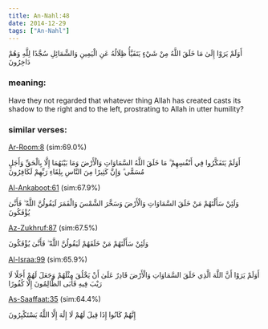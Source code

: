 ```yaml
---
title: An-Nahl:48
date: 2014-12-29
tags: ["An-Nahl"]
---
```

أَوَلَمْ يَرَوْا إِلَىٰ مَا خَلَقَ اللَّهُ مِنْ شَيْءٍ يَتَفَيَّأُ ظِلَالُهُ عَنِ الْيَمِينِ وَالشَّمَائِلِ سُجَّدًا لِلَّهِ وَهُمْ دَاخِرُونَ
### meaning: 
Have they not regarded that whatever thing Allah has created casts its shadow to the right and to the left, prostrating to Allah in utter humility?
### similar verses: 

[Ar-Room:8](/30/8) (sim:69.0%)

أَوَلَمْ يَتَفَكَّرُوا فِي أَنْفُسِهِمْ ۗ مَا خَلَقَ اللَّهُ السَّمَاوَاتِ وَالْأَرْضَ وَمَا بَيْنَهُمَا إِلَّا بِالْحَقِّ وَأَجَلٍ مُسَمًّى ۗ وَإِنَّ كَثِيرًا مِنَ النَّاسِ بِلِقَاءِ رَبِّهِمْ لَكَافِرُونَ

[Al-Ankaboot:61](/29/61) (sim:67.9%)

وَلَئِنْ سَأَلْتَهُمْ مَنْ خَلَقَ السَّمَاوَاتِ وَالْأَرْضَ وَسَخَّرَ الشَّمْسَ وَالْقَمَرَ لَيَقُولُنَّ اللَّهُ ۖ فَأَنَّىٰ يُؤْفَكُونَ

[Az-Zukhruf:87](/43/87) (sim:67.5%)

وَلَئِنْ سَأَلْتَهُمْ مَنْ خَلَقَهُمْ لَيَقُولُنَّ اللَّهُ ۖ فَأَنَّىٰ يُؤْفَكُونَ

[Al-Israa:99](/17/99) (sim:65.9%)

أَوَلَمْ يَرَوْا أَنَّ اللَّهَ الَّذِي خَلَقَ السَّمَاوَاتِ وَالْأَرْضَ قَادِرٌ عَلَىٰ أَنْ يَخْلُقَ مِثْلَهُمْ وَجَعَلَ لَهُمْ أَجَلًا لَا رَيْبَ فِيهِ فَأَبَى الظَّالِمُونَ إِلَّا كُفُورًا

[As-Saaffaat:35](/37/35) (sim:64.4%)

إِنَّهُمْ كَانُوا إِذَا قِيلَ لَهُمْ لَا إِلَٰهَ إِلَّا اللَّهُ يَسْتَكْبِرُونَ

